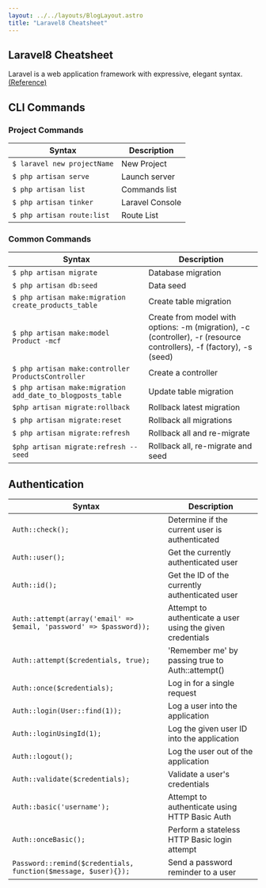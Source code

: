 ```yaml
---
layout: ../../layouts/BlogLayout.astro
title: "Laravel8 Cheatsheet"
---
```


## Laravel8 Cheatsheet

Laravel is a web application framework with expressive, elegant syntax. [ (Reference)](https://laravel.com/#:~:text=Laravel%20is%20a%20web%20application%20framework%20with%20expressive%2C%20elegant%20syntax.%20We%E2%80%99ve%20already%20laid%20the%20foundation%20%E2%80%94%20freeing%20you%20to%20create%20without%20sweating%20the%20small%20things.)

## CLI Commands

### Project Commands

| Syntax                      | Description     |
| --------------------------- | --------------- |
| `$ laravel new projectName` | New Project     |
| `$ php artisan serve`       | Launch server   |
| `$ php artisan list`        | Commands list   |
| `$ php artisan tinker`      | Laravel Console |
| `$ php artisan route:list`  | Route List      |



### Common Commands

| Syntax                                                     | Description                                                                                                         |
| ---------------------------------------------------------- | ------------------------------------------------------------------------------------------------------------------- |
| `$ php artisan migrate`                                    | Database migration                                                                                                  |
| `$ php artisan db:seed`                                    | Data seed                                                                                                           |
| `$ php artisan make:migration create_products_table`       | Create table migration                                                                                              |
| `$ php artisan make:model Product -mcf`                    | Create from model with options: -m (migration), -c (controller), -r (resource controllers), -f (factory), -s (seed) |
| `$ php artisan make:controller ProductsController`         | Create a controller                                                                                                 |
| `$ php artisan make:migration add_date_to_blogposts_table` | Update table migration                                                                                              |
| `$php artisan migrate:rollback`                            | Rollback latest migration                                                                                           |
| `$ php artisan migrate:reset`                              | Rollback all migrations                                                                                             |
| `$ php artisan migrate:refresh`                            | Rollback all and re-migrate                                                                                         |
| `$php artisan migrate:refresh --seed`                      | Rollback all, re-migrate and seed                                                                                   |



## Authentication

| Syntax                                                              | Description                                                |
| ------------------------------------------------------------------- | ---------------------------------------------------------- |
| `Auth::check();`                                                    | Determine if the current user is authenticated             |
| `Auth::user();`                                                     | Get the currently authenticated user                       |
| `Auth::id();`                                                       | Get the ID of the currently authenticated user             |
| `Auth::attempt(array('email' => $email, 'password' => $password));` | Attempt to authenticate a user using the given credentials |
| `Auth::attempt($credentials, true);`                                | 'Remember me' by passing true to Auth::attempt()           |
| `Auth::once($credentials);`                                         | Log in for a single request                                |
| `Auth::login(User::find(1));`                                       | Log a user into the application                            |
| `Auth::loginUsingId(1);`                                            | Log the given user ID into the application                 |
| `Auth::logout();`                                                   | Log the user out of the application                        |
| `Auth::validate($credentials);`                                     | Validate a user's credentials                              |
| `Auth::basic('username');`                                          | Attempt to authenticate using HTTP Basic Auth              |
| `Auth::onceBasic();`                                                | Perform a stateless HTTP Basic login attempt               |
| `Password::remind($credentials, function($message, $user){});`      | Send a password reminder to a user                         |


